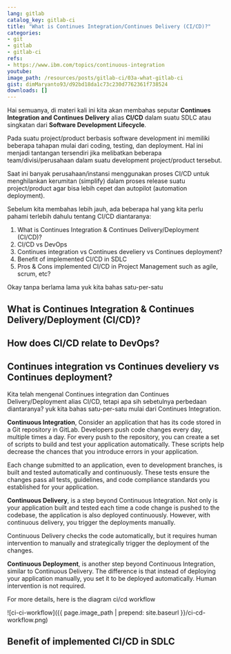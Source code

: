 ```yaml
---
lang: gitlab
catalog_key: gitlab-ci
title: "What is Continues Integration/Continues Delivery (CI/CD)?"
categories:
- git
- gitlab
- gitlab-ci
refs: 
- https://www.ibm.com/topics/continuous-integration
youtube: 
image_path: /resources/posts/gitlab-ci/03a-what-gitlab-ci
gist: dimMaryanto93/d92bd18da1c73c230d7762361f738524
downloads: []
---
```


Hai semuanya, di materi kali ini kita akan membahas seputar **Continues Integration and Continues Delivery** alias **CI/CD** dalam suatu SDLC atau singkatan dari **Software Development Lifecycle**. 

Pada suatu project/product berbasis software development ini memiliki beberapa tahapan mulai dari coding, testing, dan deployment. Hal ini menjadi tantangan tersendiri jika melibatkan beberapa team/divisi/perusahaan dalam suatu development project/product tersebut.

Saat ini banyak perusahaan/instansi menggunakan proses CI/CD untuk menghilankan kerumitan (simplify) dalam proses release suatu project/product agar bisa lebih cepet dan autopilot (automation deployment). 

Sebelum kita membahas lebih jauh, ada beberapa hal yang kita perlu pahami terlebih dahulu tentang CI/CD diantaranya:

1. What is Continues Integration & Continues Delivery/Deployment (CI/CD)?
2. CI/CD vs DevOps
3. Continues integration vs Continues develiery vs Continues deployment?
4. Benefit of implemented CI/CD in SDLC
5. Pros & Cons implemented CI/CD in Project Management such as agile, scrum, etc?

Okay tanpa berlama lama yuk kita bahas satu-per-satu

<!--more-->

## What is Continues Integration & Continues Delivery/Deployment (CI/CD)?


## How does CI/CD relate to DevOps?

## Continues integration vs Continues develiery vs Continues deployment?

Kita telah mengenal Continues integration dan Continues Delivery/Deployment alias CI/CD, tetapi apa sih sebetulnya perbedaan diantaranya? yuk kita bahas satu-per-satu mulai dari Continues Integration.

**Continuous Integration**, Consider an application that has its code stored in a Git repository in GitLab. Developers push code changes every day, multiple times a day. For every push to the repository, you can create a set of scripts to build and test your application automatically. These scripts help decrease the chances that you introduce errors in your application.

Each change submitted to an application, even to development branches, is built and tested automatically and continuously. These tests ensure the changes pass all tests, guidelines, and code compliance standards you established for your application.

**Continuous Delivery**, is a step beyond Continuous Integration. Not only is your application built and tested each time a code change is pushed to the codebase, the application is also deployed continuously. However, with continuous delivery, you trigger the deployments manually.

Continuous Delivery checks the code automatically, but it requires human intervention to manually and strategically trigger the deployment of the changes.

**Continuous Deployment**, is another step beyond Continuous Integration, similar to Continuous Delivery. The difference is that instead of deploying your application manually, you set it to be deployed automatically. Human intervention is not required.

For more details, here is the diagram ci/cd workflow

![ci-ci-workflow]({{ page.image_path | prepend: site.baseurl }}/ci-cd-workflow.png)

## Benefit of implemented CI/CD in SDLC
